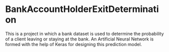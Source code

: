# BankAccountHolderExitDetermination
This is a project in which a bank dataset is used to determine the probability of a client leaving or staying at the bank. An Artificial Neural Network is formed with the help of Keras for designing this prediction model.  

